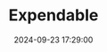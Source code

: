 ---
layout: post
title: Expendable
summary: 
date: '2024-09-23 17:29:00'
#tags: [PC, Videogames, Windows]
---